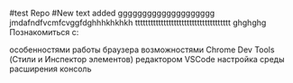#test Repo
#New text added gggggggggggggggggggg
jmdafndfvcmfcvggfdghhhkhkhkh
ttttttttttttttttttttttttttttttttttttt
ghghghg
Познакомиться с:

особенностями работы браузера
возможностями Chrome Dev Tools (Стили и Инспектор элементов)
редактором VSCode
настройка среды
расширения
консоль
